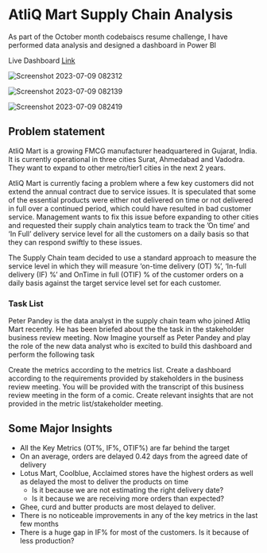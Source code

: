 
# AtliQ Mart Supply Chain Analysis
As part of the October month codebaiscs resume challenge, I have performed data analysis and designed a dashboard in Power BI

Live Dashboard [Link](https://www.novypro.com/project/atliq-mart-supply-chain-analysis-3)

![Screenshot 2023-07-09 082312](https://github.com/aswin2003/AtliQ-Mart-Supply-Chain-Analysis/assets/78132182/12a5bdb0-2e50-4d80-a8d6-f8d1622fa20b)



![Screenshot 2023-07-09 082139](https://github.com/aswin2003/AtliQ-Mart-Supply-Chain-Analysis/assets/78132182/b4374e2c-7c19-480d-9d1c-fc747a595443)



![Screenshot 2023-07-09 082419](https://github.com/aswin2003/AtliQ-Mart-Supply-Chain-Analysis/assets/78132182/29b5b1b4-98c5-4c5b-bc12-f4ff68ad6baf)


## Problem statement

AtliQ Mart is a growing FMCG manufacturer headquartered in Gujarat, India. It is currently operational in three cities Surat, Ahmedabad and Vadodra. They want to expand to other metro/tier1 cities in the next 2 years.

AtliQ Mart is currently facing a problem where a few key customers did not extend the annual contract due to service issues. It is speculated that some of the essential products were either not delivered on time or not delivered in full over a continued period, which could have resulted in bad customer service. Management wants to fix this issue before expanding to other cities and requested their supply chain analytics team to track the ’On time’ and ‘In Full’ delivery service level for all the customers on a daily basis so that they can respond swiftly to these issues.

The Supply Chain team decided to use a standard approach to measure the service level in which they will measure ‘on-time delivery (OT) %’, ‘In-full delivery (IF) %’ and OnTime in full (OTIF) % of the customer orders on a daily basis against the target service level set for each customer.


### Task List

Peter Pandey is the data analyst in the supply chain team who joined Atliq Mart recently. He has been briefed about the the task in the stakeholder business review meeting. Now Imagine yourself as Peter Pandey and play the role of the new data analyst who is excited to build this dashboard and perform the following task

Create the metrics according to the metrics list.
Create a dashboard according to the requirements provided by stakeholders in the business review meeting. You will be provided with the transcript of this business review meeting in the form of a comic.
Create relevant insights that are not provided in the metric list/stakeholder meeting.


## Some Major Insights 

- All the Key Metrics (OT%, IF%, OTIF%) are far behind the target
- On an average, orders are delayed 0.42 days from the agreed date of delivery
- Lotus Mart, Coolblue, Acclaimed stores have the highest orders as well as delayed the most to deliver the products on time 
  - Is it because we are not estimating the right delivery date?
  - Is it because we are receiving more orders than expected?
- Ghee, curd and butter products are most delayed to deliver. 
- There is no noticeable improvements in any of the key metrics in the last few months
- There is a huge gap in IF% for most of the customers. Is it because of less production?
